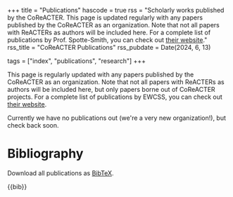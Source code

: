 +++
title = "Publications"
hascode = true
rss = "Scholarly works published by the CoReACTER. This page is updated regularly with any papers published by the CoReACTER as an organization. Note that not all papers with ReACTERs as authors will be included here. For a complete list of publications by Prof. Spotte-Smith, you can check out [their website](https://espottesmith.github.io/publications)."
rss_title = "CoReACTER Publications"
rss_pubdate = Date(2024, 6, 13)

tags = ["index", "publications", "research"]
+++

This page is regularly updated with any papers published by the CoReACTER as an organization. Note that not all papers with ReACTERs as authors will be included here, but only papers borne out of CoReACTER projects. For a complete list of publications by EWCSS, you can check out [their website](https://espottesmith.github.io/publications).

Currently we have no publications out (we're a very new organization!), but check back soon.

# Bibliography

Download all publications as [BibTeX](/_files/bib/publications.bib).

{{bib}}